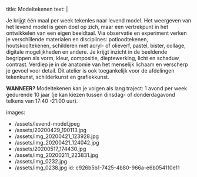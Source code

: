 title: Modeltekenen
text: |
  <p>Je krijgt één maal per week tekenles naar levend
  model. Het weergeven van het levend model is geen
  doel op zich, maar een vertrekpunt in het ontwikkelen
  van een eigen beeldtaal. Via observatie en experiment
  verken je verschillende materialen en disciplines:
  potloodtekenen, houtskooltekenen, schilderen met
  acryl- of olieverf, pastel, bister, collage, digitale
  mogelijkheden en andere.
  Je krijgt inzicht in de beeldende begrippen als vorm,
  kleur, compositie, dieptewerking, licht en schaduw,
  contrast. Verdiep je in de anatomie van het menselijk
  lichaam en verscherp je gevoel voor detail.
  Dit atelier is ook toegankelijk voor de afdelingen
  tekenkunst, schilderkunst en grafiekkunst.
  </p>
  <p><strong>WANNEER? </strong>Modeltekenen kan je volgen als lang traject: 1 avond per week gedurende 10 jaar (je kan kiezen tussen dinsdag- of donderdagavond telkens van 17:40 -21:00 uur).
  </p>
  
images:
  - /assets/levend-model.jpeg
  - /assets/20200429_190113.jpg
  - /assets/img_20200421_123928.jpg
  - /assets/img_20200421_124042.jpg
  - /assets/20200517_174430.jpg
  - /assets/img_20200211_223831.jpg
  - /assets/img_0232.jpg
  - /assets/img_0238.jpg
id: c926b5b1-7425-4b80-966a-e6b054110e11
